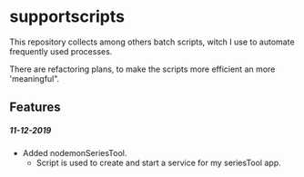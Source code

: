 # supportscripts

This repository collects among others batch scripts, witch I use to automate frequently used processes.

There are refactoring plans, to make the scripts more efficient an more 'meaningful".

## Features
##### 11-12-2019
* Added nodemonSeriesTool.
    * Script is used to create and start a service for my seriesTool app.